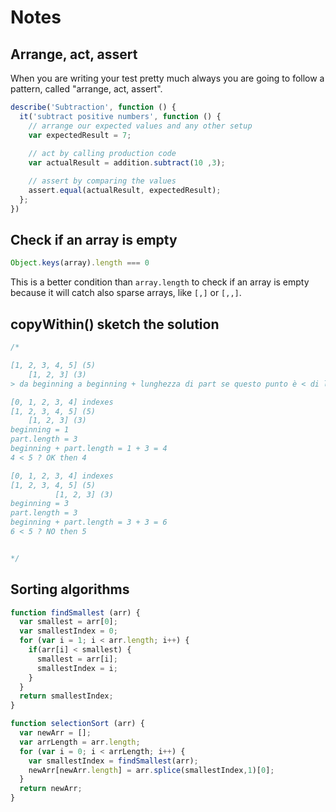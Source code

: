 # Notes

## Arrange, act, assert

When you are writing your test pretty much always you are going to follow a pattern, called "arrange, act, assert".

```javascript
describe('Subtraction', function () {
  it('subtract positive numbers', function () {
    // arrange our expected values and any other setup
    var expectedResult = 7;
    
    // act by calling production code
    var actualResult = addition.subtract(10 ,3);

    // assert by comparing the values
    assert.equal(actualResult, expectedResult);
  };
})
```

## Check if an array is empty

```javascript
Object.keys(array).length === 0
```

This is a better condition than `array.length` to check if an array is empty because it will catch also sparse arrays, like `[,]` or `[,,]`.

## copyWithin() sketch the solution

```javascript
/* 

[1, 2, 3, 4, 5] (5)
    [1, 2, 3] (3)
> da beginning a beginning + lunghezza di part se questo punto è < di lunghezza di array quindi

[0, 1, 2, 3, 4] indexes 
[1, 2, 3, 4, 5] (5)
    [1, 2, 3] (3)
beginning = 1
part.length = 3
beginning + part.length = 1 + 3 = 4
4 < 5 ? OK then 4

[0, 1, 2, 3, 4] indexes 
[1, 2, 3, 4, 5] (5)
          [1, 2, 3] (3)
beginning = 3
part.length = 3
beginning + part.length = 3 + 3 = 6
6 < 5 ? NO then 5


*/
```

## Sorting algorithms

```javascript
function findSmallest (arr) {
  var smallest = arr[0];
  var smallestIndex = 0;
  for (var i = 1; i < arr.length; i++) {
    if(arr[i] < smallest) {
      smallest = arr[i];
      smallestIndex = i;
    }
  }
  return smallestIndex;
}

function selectionSort (arr) {
  var newArr = [];
  var arrLength = arr.length;
  for (var i = 0; i < arrLength; i++) {
    var smallestIndex = findSmallest(arr);
    newArr[newArr.length] = arr.splice(smallestIndex,1)[0];
  }
  return newArr;
}
```

